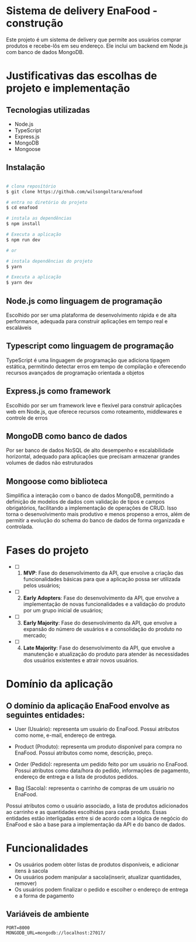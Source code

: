 # Sistema de delivery EnaFood - construção

Este projeto é um sistema de delivery que permite aos usuários comprar produtos e recebe-lôs em seu endereço. Ele inclui um backend em Node.js com banco de dados MongoDB.

# Justificativas das escolhas de projeto e implementação

## Tecnologias utilizadas

- Node.js
- TypeScript
- Express.js
- MongoDB
- Mongoose

## Instalação
```bash

# clona reposítório
$ git clone https://github.com/wilsongoltara/enafood

# entra no diretório do projeto
$ cd enafood

# instala as dependências
$ npm install

# Executa a aplicação
$ npm run dev

# or

# instala dependências do projeto
$ yarn

# Executa a aplicação
$ yarn dev

```

## Node.js como linguagem de programação

Escolhido por ser uma plataforma de desenvolvimento rápida e de alta performance, adequada para construir aplicações em tempo real e escaláveis

## Typescript como linguagem de programação

TypeScript é uma linguagem de programação que adiciona tipagem estática, permitindo detectar erros em tempo de compilação e oferecendo recursos avançados de programação orientada a objetos

## Express.js como framework

Escolhido por ser um framework leve e flexível para construir aplicações web em Node.js, que oferece recursos como roteamento, middlewares e controle de erros

## MongoDB como banco de dados

Por ser banco de dados NoSQL de alto desempenho e escalabilidade horizontal, adequado para aplicações que precisam armazenar grandes volumes de dados não estruturados

## Mongoose como biblioteca

Simplifica a interação com o banco de dados MongoDB, permitindo a definição de modelos de dados com validação de tipos e campos obrigatórios, facilitando a implementação de operações de CRUD.
Isso torna o desenvolvimento mais produtivo e menos propenso a erros, além de permitir a evolução do schema do banco de dados de forma organizada e controlada.


# Fases do projeto 

- [ ] 1. **MVP**: Fase do desenvolvimento da API, que envolve a criação das funcionalidades básicas para que a aplicação possa ser utilizada pelos usuários;

- [ ] 2. **Early Adopters**: Fase do desenvolvimento da API, que envolve a implementação de novas funcionalidades e a validação do produto por um grupo inicial de usuários;

- [ ] 3. **Early Majority**: Fase do desenvolvimento da API, que envolve a expansão do número de usuários e a consolidação do produto no mercado;

- [ ] 4. **Late Majority**: Fase do desenvolvimento da API, que envolve a manutenção e atualização do produto para atender às necessidades dos usuários existentes e atrair novos usuários.

# Domínio da aplicação

## O domínio da aplicação EnaFood envolve as seguintes entidades:

- User (Usuário): representa um usuário do EnaFood. Possui atributos como nome, e-mail, endereço de entrega.

- Product (Produto): representa um produto disponível para compra no EnaFood. Possui atributos como nome, descrição, preço.

- Order (Pedido): representa um pedido feito por um usuário no EnaFood. Possui atributos como data/hora do pedido, informações de pagamento, endereço de entrega e a lista de produtos pedidos.

- Bag (Sacola): representa o carrinho de compras de um usuário no EnaFood. 

Possui atributos como o usuário associado, a lista de produtos adicionados ao carrinho e as quantidades escolhidas para cada produto.
Essas entidades estão interligadas entre si de acordo com a lógica de negócio do EnaFood e são a base para a implementação da API e do banco de dados.

# Funcionalidades

- Os usuários podem obter listas de produtos disponíveis, e adicionar itens à sacola
- Os usuários podem manipular a sacola(inserir, atualizar quantidades, remover)
- Os usuários podem finalizar o pedido e escolher o endereço de entrega e a forma de pagamento


## Variáveis de ambiente

```
PORT=8000
MONGODB_URL=mongodb://localhost:27017/
```
